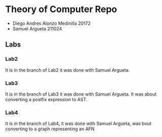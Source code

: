 # Theory of Computer Repo
* Diego Andres Alonzo Medinilla   20172
* Samuel Argueta 211024
## Labs
### Lab2
It is in the branch of Lab2 it was done with Samuel Argueta.
### Lab3
It is in the branch of Lab3 it was done with Samuel Argueta. It was about converting a postfix expression to AST.

### Lab4
It is in the branch of Lab4, it was done with Samuel Argueta, was bout converting to a graph representing an AFN